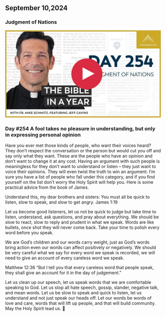 ## September 10,2024

### Judgment of Nations

[![Judgment of Nations](https://raw.githubusercontent.com/linusjf/BIAY/main/September/jpgs/Day254.jpg)](https://youtu.be/AHlUaRhb2Mc "Judgment of Nations")

### Day #254 A fool takes no pleasure in understanding, but only in expressing personal opinion

Have you ever met those kinds of people, who want their voices heard? They don’t respect the conversation or the person but would cut you off and say only what they want. These are the people who have an opinion and don’t want to change it at any cost. Having an argument with such people is meaningless for they don’t want to understand or listen – they just want to voice their opinions. They will even twist the truth to win an argument. I’m sure you have a list of people who fall under this category, and if you find yourself on the list don’t worry the Holy Spirit will help you.
Here is some practical advice from the book of James.

Understand this, my dear brothers and sisters: You must all be quick to listen, slow to speak, and slow to get angry. James 1:19

Let us become good listeners, let us not be quick to judge but take time to listen, understand, ask questions, and pray about everything. We should be slow to react, slow to reply and prudent in what we speak.
Words are like bullets, once shot they will never come back.
Take your time to polish every word before you speak.

We are God’s children and our words carry weight, just as God’s words bring action even our words can affect positively or negatively. We should be very careful what we say for every word we speak is recorded, we will need to give an account of every careless word we speak.

Matthew 12:36 “But I tell you that every careless word that people speak, they shall give an account for it in the day of judgement.”

Let us clean up our speech, let us speak words that we are comfortable speaking to God. Let us stop all hate speech, gossip, slander, negative talk, and mean words. Let us be slow to speak and quick to listen, let us understand and not just speak our heads off. Let our words be words of love and care, words that will lift up people, and that will build community.
May the Holy Spirit lead us. 🙏

